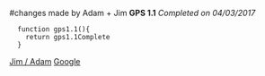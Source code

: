 #changes made by Adam + Jim
**GPS 1.1**
*Completed on 04/03/2017*

      function gps1.1(){
        return gps1.1Complete
      }
[Jim / Adam](images/JimAdam_Gps.png)
[Google](http://www.google.com)